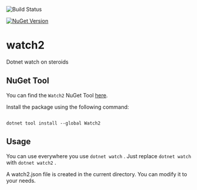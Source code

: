 ![Build Status](https://github.com/ignatandrei/watch2/actions/workflows/compileDeploy.yml/badge.svg)

[![NuGet Version](https://img.shields.io/nuget/v/Watch2.svg?style=flat)](https://www.nuget.org/packages/Watch2)


# watch2

Dotnet watch on steroids


## NuGet Tool

You can find the `Watch2` NuGet Tool [here](https://www.nuget.org/packages/Watch2).

Install the package using the following command:

```

dotnet tool install --global Watch2 

```

## Usage

You can use everywhere you use `dotnet watch` . Just replace `dotnet watch` with `dotnet watch2` .

A watch2.json file is created in the current directory. You can modify it to your needs.



